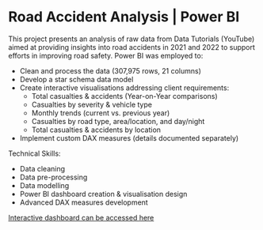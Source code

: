 # Road Accident Analysis | Power BI

This project presents an analysis of raw data from Data Tutorials (YouTube) aimed at providing insights into road accidents in 2021 and 2022 to support efforts in improving road safety. Power BI was employed to:

- Clean and process the data (307,975 rows, 21 columns)
- Develop a star schema data model
- Create interactive visualisations addressing client requirements:
  * Total casualties & accidents (Year-on-Year comparisons)
  * Casualties by severity & vehicle type
  * Monthly trends (current vs. previous year)
  * Casualties by road type, area/location, and day/night
  * Total casualties & accidents by location
- Implement custom DAX measures (details documented separately)

Technical Skills:

- Data cleaning
- Data pre-processing
- Data modelling
- Power BI dashboard creation & visualisation design
- Advanced DAX measures development

[Interactive dashboard can be accessed here](https://www.novypro.com/project/road-accident-analysis-74)
